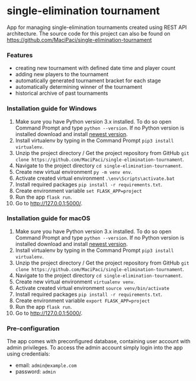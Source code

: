 # single-elimination tournament
App for managing single-elimination tournaments created using REST API architecture.
The source code for this project can also be found on https://github.com/MaciPaci/single-elimination-tournament

### Features
- creating new tournament with defined date time and player count
- adding new players to the tournament
- automatically generated tournament bracket for each stage
- automatically determining winner of the tournament
- historical archive of past tournaments

### Installation guide for Windows
1. Make sure you have Python version 3.x installed. To do so open Command Prompt and type ```python --version```. If no Python version is installed download and install [newest version](https://www.python.org/downloads/).
2. Install virtualenv by typing in the Command Prompt ```pip3 install virtualenv```.
3. Unzip the project directory / Get the project repository from GitHub ```git clone https://github.com/MaciPaci/single-elimination-tournament```.
4. Navigate to the project directory `cd single-elimination-tournament`.
5. Create new virtual environment ```py -m venv env```.
6. Activate created virtual environment ```.\env\Scripts\activate.bat```
7. Install required packages ```pip install -r requirements.txt```.
8. Create environment variable `set FLASK_APP=project`
9. Run the app ```flask run```.
10. Go to http://127.0.0.1:5000/.

### Installation guide for macOS
1. Make sure you have Python version 3.x installed. To do so open Command Prompt and type ```python --version```. If no Python version is installed download and install [newest version](https://www.python.org/downloads/).
2. Install virtualenv by typing in the Command Prompt ```pip3 install virtualenv```.
3. Unzip the project directory / Get the project repository from GitHub ```git clone https://github.com/MaciPaci/single-elimination-tournament```.
4. Navigate to the project directory `cd single-elimination-tournament`.
5. Create new virtual environment ```virtualenv venv```.
6. Activate created virtual environment ```source venv/bin/activate```
7. Install required packages ```pip install -r requirements.txt```.
8. Create environment variable `export FLASK_APP=project`
9. Run the app ```flask run```.
10. Go to http://127.0.0.1:5000/.

### Pre-configuration 
The app comes with preconfigured database, containing user account with admin privileges.
To access the admin account simply login into the app using credentials:
 - email: `admin@example.com`
 - password: `admin`